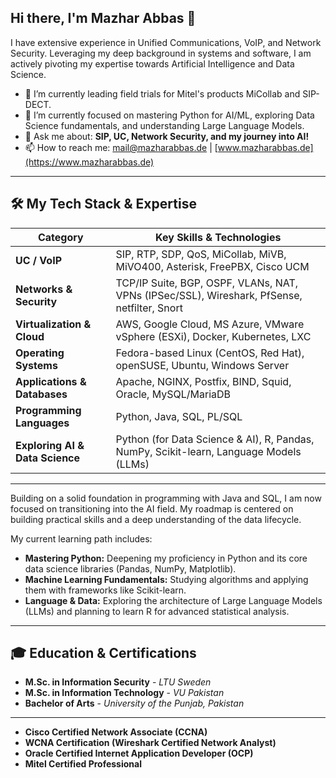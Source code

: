 ## Hi there, I'm Mazhar Abbas 👋
I have extensive experience in Unified Communications, VoIP, and Network Security. Leveraging my deep background in systems and software, I am actively pivoting my expertise towards Artificial Intelligence and Data Science.

- 🔭 I’m currently leading field trials for Mitel's products MiCollab and SIP-DECT.
- 🌱 I’m currently focused on mastering Python for AI/ML, exploring Data Science fundamentals, and understanding Large Language Models.
- 💬 Ask me about: **SIP, UC, Network Security, and my journey into AI!**
- 📫 How to reach me: [mail@mazharabbas.de](mailto:mail@mazharabbas.de) | [www.mazharabbas.de](https://www.mazharabbas.de)

---

## 🛠️ My Tech Stack & Expertise

| Category                  | Key Skills & Technologies                                                                       |
| ------------------------- | ----------------------------------------------------------------------------------------------- |
| **UC / VoIP**             | SIP, RTP, SDP, QoS, MiCollab, MiVB, MiVO400, Asterisk, FreePBX, Cisco UCM                          |
| **Networks & Security**   | TCP/IP Suite, BGP, OSPF, VLANs, NAT, VPNs (IPSec/SSL), Wireshark, PfSense, netfilter, Snort      |
| **Virtualization & Cloud**| AWS, Google Cloud, MS Azure, VMware vSphere (ESXi), Docker, Kubernetes, LXC                         |
| **Operating Systems**     | Fedora-based Linux (CentOS, Red Hat), openSUSE, Ubuntu, Windows Server                          |
| **Applications & Databases**| Apache, NGINX, Postfix, BIND, Squid, Oracle, MySQL/MariaDB                                              |
| **Programming Languages** | Python, Java, SQL, PL/SQL                                                                       |
| **Exploring AI & Data Science** | Python (for Data Science & AI), R, Pandas, NumPy, Scikit-learn, Language Models (LLMs)      |

---
Building on a solid foundation in programming with Java and SQL, I am now focused on transitioning into the AI field. My roadmap is centered on building practical skills and a deep understanding of the data lifecycle.

My current learning path includes:
- **Mastering Python:** Deepening my proficiency in Python and its core data science libraries (Pandas, NumPy, Matplotlib).
- **Machine Learning Fundamentals:** Studying algorithms and applying them with frameworks like Scikit-learn.
- **Language & Data:** Exploring the architecture of Large Language Models (LLMs) and planning to learn R for advanced statistical analysis.

---
## 🎓 Education & Certifications

- **M.Sc. in Information Security** - *LTU Sweden*
- **M.Sc. in Information Technology** - *VU Pakistan*
- **Bachelor of Arts** - *University of the Punjab, Pakistan*

---

- **Cisco Certified Network Associate (CCNA)**
- **WCNA Certification (Wireshark Certified Network Analyst)**
- **Oracle Certified Internet Application Developer (OCP)**
- **Mitel Certified Professional**
